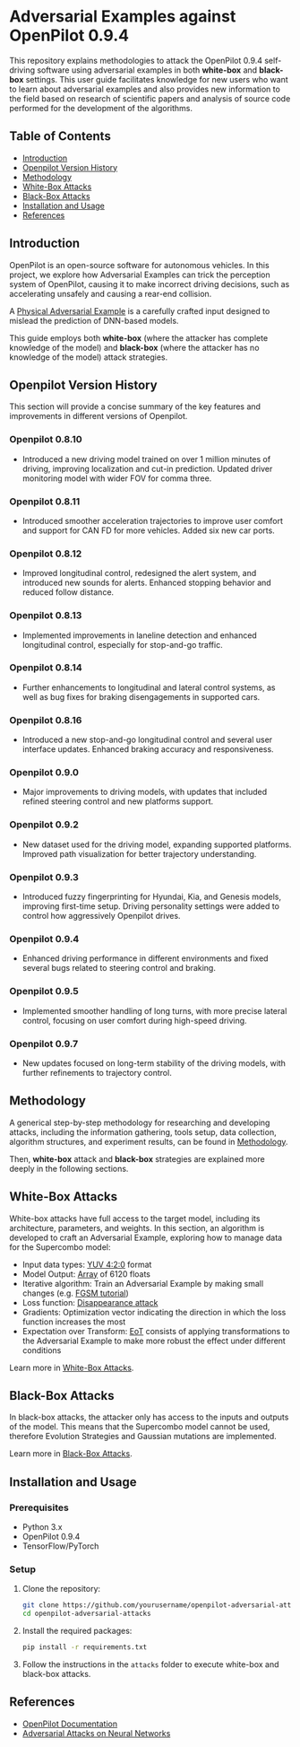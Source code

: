 # Adversarial Examples against OpenPilot 0.9.4

This repository explains methodologies to attack the OpenPilot 0.9.4 self-driving software using adversarial examples in both **white-box** and **black-box** settings. This user guide facilitates knowledge for new users who want to learn about adversarial examples and also provides new information to the field based on research of scientific papers and analysis of source code performed for the development of the algorithms.

## Table of Contents
- [Introduction](#introduction)
- [Openpilot Version History](#openpilot-version-history)
- [Methodology](#methodology)
- [White-Box Attacks](#white-box-attacks)
- [Black-Box Attacks](#black-box-attacks)
- [Installation and Usage](#installation-and-usage)
- [References](#references)

## Introduction

OpenPilot is an open-source software for autonomous vehicles. In this project, we explore how Adversarial Examples can trick the perception system of OpenPilot, causing it to make incorrect driving decisions, such as accelerating unsafely and causing a rear-end collision.

A [Physical Adversarial Example](https://github.com/weihui1308/PAA?tab=readme-ov-file) is a carefully crafted input designed to mislead the prediction of DNN-based models.

This guide employs both **white-box** (where the attacker has complete knowledge of the model) and **black-box** (where the attacker has no knowledge of the model) attack strategies.

## Openpilot Version History

This section will provide a concise summary of the key features and improvements in different versions of Openpilot.

### Openpilot 0.8.10
- Introduced a new driving model trained on over 1 million minutes of driving, improving localization and cut-in prediction. Updated driver monitoring model with wider FOV for comma three.

### Openpilot 0.8.11
- Introduced smoother acceleration trajectories to improve user comfort and support for CAN FD for more vehicles. Added six new car ports.

### Openpilot 0.8.12
- Improved longitudinal control, redesigned the alert system, and introduced new sounds for alerts. Enhanced stopping behavior and reduced follow distance.

### Openpilot 0.8.13
- Implemented improvements in laneline detection and enhanced longitudinal control, especially for stop-and-go traffic.

### Openpilot 0.8.14
- Further enhancements to longitudinal and lateral control systems, as well as bug fixes for braking disengagements in supported cars.

### Openpilot 0.8.16
- Introduced a new stop-and-go longitudinal control and several user interface updates. Enhanced braking accuracy and responsiveness.

### Openpilot 0.9.0
- Major improvements to driving models, with updates that included refined steering control and new platforms support.

### Openpilot 0.9.2
- New dataset used for the driving model, expanding supported platforms. Improved path visualization for better trajectory understanding.

### Openpilot 0.9.3
- Introduced fuzzy fingerprinting for Hyundai, Kia, and Genesis models, improving first-time setup. Driving personality settings were added to control how aggressively Openpilot drives.

### Openpilot 0.9.4
- Enhanced driving performance in different environments and fixed several bugs related to steering control and braking.

### Openpilot 0.9.5
- Implemented smoother handling of long turns, with more precise lateral control, focusing on user comfort during high-speed driving.

### Openpilot 0.9.7
- New updates focused on long-term stability of the driving models, with further refinements to trajectory control.

## Methodology

A generical step-by-step methodology for researching and developing attacks, including the information gathering, tools setup, data collection, algorithm structures, and experiment results, can be found in [Methodology](docs/methodology.md).

Then, **white-box** attack and **black-box** strategies are explained more deeply in the following sections.

## White-Box Attacks

White-box attacks have full access to the target model, including its architecture, parameters, and weights. In this section, an algorithm is developed to craft an Adversarial Example, exploring how to manage data for the Supercombo model:
- Input data types: [YUV 4:2:0](https://github.com/peter-popov/unhack-openpilot) format
- Model Output: [Array](https://github.com/commaai/openpilot/blob/fa310d9e2542cf497d92f007baec8fd751ffa99c/selfdrive/modeld/models/driving.h#L239) of 6120 floats
- Iterative algorithm: Train an Adversarial Example by making small changes (e.g. [FGSM tutorial](https://www.tensorflow.org/tutorials/generative/adversarial_fgsm))
- Loss function: [Disappearance attack](https://iccv21-adv-workshop.github.io/short_paper/yanan_arow.pdf)
- Gradients: Optimization vector indicating the direction in which the loss function increases the most
- Expectation over Transform: [EoT](https://proceedings.mlr.press/v80/athalye18b/athalye18b.pdf) consists of applying transformations to the Adversarial Example to make more robust the effect under different conditions

Learn more in [White-Box Attacks](docs/white-box.md).

## Black-Box Attacks

In black-box attacks, the attacker only has access to the inputs and outputs of the model. This means that the Supercombo model cannot be used, therefore Evolution Strategies and Gaussian mutations are implemented.

Learn more in [Black-Box Attacks](docs/black-box.md).

## Installation and Usage

### Prerequisites
- Python 3.x
- OpenPilot 0.9.4
- TensorFlow/PyTorch

### Setup
1. Clone the repository:
    ```bash
    git clone https://github.com/yourusername/openpilot-adversarial-attacks.git
    cd openpilot-adversarial-attacks
    ```

2. Install the required packages:
    ```bash
    pip install -r requirements.txt
    ```

3. Follow the instructions in the `attacks` folder to execute white-box and black-box attacks.

## References

- [OpenPilot Documentation](https://github.com/commaai/openpilot)
- [Adversarial Attacks on Neural Networks](https://arxiv.org/abs/1412.6572)
